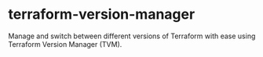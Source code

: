 # terraform-version-manager
Manage and switch between different versions of Terraform with ease using Terraform Version Manager (TVM).
